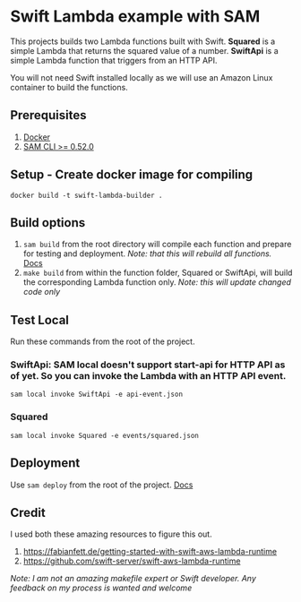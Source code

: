 <!-- Copyright 2020 Amazon.com, Inc. or its affiliates. All Rights Reserved.
SPDX-License-Identifier: MIT-0
//
Permission is hereby granted, free of charge, to any person obtaining a copy of this
software and associated documentation files (the "Software"), to deal in the Software
without restriction, including without limitation the rights to use, copy, modify,
merge, publish, distribute, sublicense, and/or sell copies of the Software, and to
permit persons to whom the Software is furnished to do so.
//
THE SOFTWARE IS PROVIDED "AS IS", WITHOUT WARRANTY OF ANY KIND, EXPRESS OR IMPLIED,
INCLUDING BUT NOT LIMITED TO THE WARRANTIES OF MERCHANTABILITY, FITNESS FOR A
PARTICULAR PURPOSE AND NONINFRINGEMENT. IN NO EVENT SHALL THE AUTHORS OR COPYRIGHT
HOLDERS BE LIABLE FOR ANY CLAIM, DAMAGES OR OTHER LIABILITY, WHETHER IN AN ACTION
OF CONTRACT, TORT OR OTHERWISE, ARISING FROM, OUT OF OR IN CONNECTION WITH THE
SOFTWARE OR THE USE OR OTHER DEALINGS IN THE SOFTWARE. -->

# Swift Lambda example with SAM
This projects builds two Lambda functions built with Swift. **Squared** is a simple Lambda that returns the squared value of a number. **SwiftApi** is a simple Lambda function that triggers from an HTTP API.

You will not need Swift installed locally as we will use an Amazon Linux container to build the functions.

## Prerequisites
1. [Docker](https://docker.com)
1. [SAM CLI >= 0.52.0](https://docs.aws.amazon.com/serverless-application-model/latest/developerguide/serverless-sam-cli-install.html)

## Setup - Create docker image for compiling
```
docker build -t swift-lambda-builder .
```

## Build options

1. `sam build` from the root directory will compile each function and prepare for testing and deployment. *Note: that this will rebuild all functions.* [Docs](https://docs.aws.amazon.com/serverless-application-model/latest/developerguide/sam-cli-command-reference-sam-build.html)
1. `make build` from within the function folder, Squared or SwiftApi, will build the corresponding Lambda function only. *Note: this will update changed code only*

## Test Local
Run these commands from the root of the project.

### SwiftApi: SAM local doesn't support start-api for HTTP API as of yet. So you can invoke the Lambda with an HTTP API event.
```
sam local invoke SwiftApi -e api-event.json
```

### Squared
```
sam local invoke Squared -e events/squared.json
```

## Deployment
Use `sam deploy` from the root of the project. [Docs](https://docs.aws.amazon.com/serverless-application-model/latest/developerguide/sam-cli-command-reference-sam-deploy.html)

## Credit
I used both these amazing resources to figure this out.
1. https://fabianfett.de/getting-started-with-swift-aws-lambda-runtime
1. https://github.com/swift-server/swift-aws-lambda-runtime

*Note: I am not an amazing makefile expert or Swift developer. Any feedback on my process is wanted and welcome*